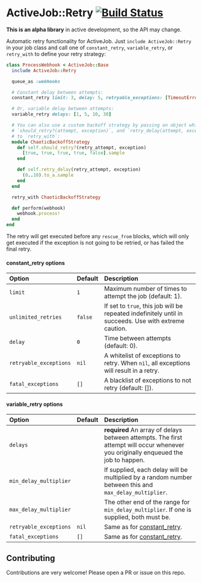 ActiveJob::Retry [![Build Status](https://travis-ci.org/gocardless/activejob-retry.svg?branch=master)](https://travis-ci.org/gocardless/activejob-retry)
================

**This is an alpha library** in active development, so the API may change.

Automatic retry functionality for ActiveJob. Just `include ActiveJob::Retry` in your job
class and call one of `constant_retry`, `variable_retry`, or `retry_with` to define your
retry strategy:

```ruby
class ProcessWebhook < ActiveJob::Base
  include ActiveJob::Retry

  queue_as :webhooks

  # Constant delay between attempts:
  constant_retry limit: 3, delay: 5, retryable_exceptions: [TimeoutError, NetworkError]

  # Or, variable delay between attempts:
  variable_retry delays: [1, 5, 10, 30]

  # You can also use a custom backoff strategy by passing an object which responds to
  # `should_retry?(attempt, exception)`, and `retry_delay(attempt, exception)`
  # to `retry_with`:
  module ChaoticBackoffStrategy
    def self.should_retry?(retry_attempt, exception)
      [true, true, true, true, false].sample
    end

    def self.retry_delay(retry_attempt, exception)
      (0..10).to_a.sample
    end
  end

  retry_with ChaoticBackoffStrategy

  def perform(webhook)
    webhook.process!
  end
end
```

The retry will get executed before any `rescue_from` blocks, which will only get executed
if the exception is not going to be retried, or has failed the final retry.

#### constant_retry options
|  Option                | Default | Description    |
|:---------------------- |:------- |:-------------- |
| `limit`                | `1`     | Maximum number of times to attempt the job (default: 1).
| `unlimited_retries`    | `false` | If set to `true`, this job will be repeated indefinitely until in succeeds. Use with extreme caution.
| `delay`                | `0`     | Time between attempts (default: 0).
| `retryable_exceptions` | `nil`   | A whitelist of exceptions to retry. When `nil`, all exceptions will result in a retry.
| `fatal_exceptions`     | `[]`    | A blacklist of exceptions to not retry (default: []).

#### variable_retry options

| Option                 | Default | Description   |
|:---------------------- |:------- |:------------- |
| `delays`               |         | __required__ An array of delays between attempts. The first attempt will occur whenever you originally enqueued the job to happen.
| `min_delay_multiplier` |         | If supplied, each delay will be multiplied by a random number between this and `max_delay_multiplier`.
| `max_delay_multiplier` |         | The other end of the range for `min_delay_multiplier`. If one is supplied, both must be.
| `retryable_exceptions` | `nil`   | Same as for [constant_retry](#constant_retry-options).
| `fatal_exceptions`     | `[]`    | Same as for [constant_retry](#constant_retry-options).

Contributing
------------

Contributions are very welcome! Please open a PR or issue on this repo.
